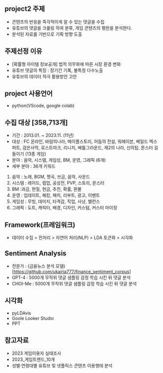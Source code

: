 ## project2 주제
- 콘텐츠의 반응을 즉각적이게 알 수 있는 댓글을 수집
- 유튜브의 댓글을 크롤링 하여 분류, 게임 콘텐즈의 평판을 분석한다.
- 분석된 자료를 기반으로 기획 방향 도출

## 주제선정 이유
- [확률형 아이템 정보공개] 법적 의무화에 따른 시장 환경 변화
- 유튜브 댓글의 특징 : 장기간 기록, 불특정 다수노출
- 유튜브의 데이터 적극 활용방안 고안

## project 사용언어 
- python(VScode, google colab)

## 수집 대상 [358,713개]
- 기간 : 2013.01. ~ 2023.11. (11년)
- 대상 : FC 온라인, 바람의나라, 메이플스토리, 어둠의 전설, 워헤이븐, 베일드 엑스퍼트, 검은사막, 로스트아크,  리니지, 배틀그라운드, 제2의 나라, 신의탑, 몬스터 길들이기 (13종 게임)
- 분야 : 음악, 시스템, 게임성, BM, 운영, 그래픽 (6개)
- 세부 분야 : 36개 키워드
1. 음악 : 노래, BGM, 명곡, 브금, 음악, 사운드
2. 시스템 : 레이드, 렙업, 공성전, PVP, 스토리, 몬스터
3. BM :과금, 현질, 현금, 추천, 확률, 환불
4. 운영 : 업데이트, 해킹, 패치, 리부트, 광고, 이벤트
5. 게임성 : 무빙, 데미지, 타격감, 직업, 사냥, 밸런스
6. 그래픽 : 도트, 캐릭터, 배경, 디자인, 커스텀, 커스터 마이징

## Framework(프레임워크)
- 데이터 수집 > 전처리 > 자연어 처리(NLP) > LDA 토큰화 > 시각화

## Sentiment Analysis
- 전문가 : (금융뉴스 분석 모델) [https://github.com/ukairia777/finance_sentiment_corpus]
- GPT-4 : 5000개 무작위 댓글 샘플링 감정 학습 시킨 뒤 댓글 분석
- CHOI-Me : 5000개 무작위 댓글 샘플링 감정 학습 시킨 뒤 댓글 분석

## 시각화
- pyLDAvis
- Goole Looker Studio
- PPT

## 참고자료
- 2023 게임이용자 실태조사
- 2023_게임트렌드_10개
- 성별·연령대별 유튜브 및 넷플릭스 콘텐츠 이용행태 분석
